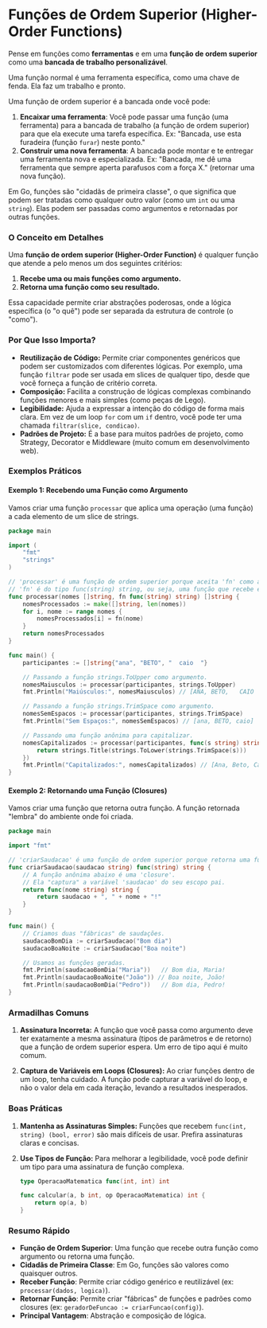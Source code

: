 # Funções de Ordem Superior (Higher-Order Functions)

Pense em funções como **ferramentas** e em uma **função de ordem superior** como uma **bancada de trabalho personalizável**.

Uma função normal é uma ferramenta específica, como uma chave de fenda. Ela faz um trabalho e pronto.

Uma função de ordem superior é a bancada onde você pode:
1.  **Encaixar uma ferramenta**: Você pode passar uma função (uma ferramenta) para a bancada de trabalho (a função de ordem superior) para que ela execute uma tarefa específica. Ex: "Bancada, use esta furadeira (função `furar`) neste ponto."
2.  **Construir uma nova ferramenta**: A bancada pode montar e te entregar uma ferramenta nova e especializada. Ex: "Bancada, me dê uma ferramenta que sempre aperta parafusos com a força X." (retornar uma nova função).

Em Go, funções são "cidadãs de primeira classe", o que significa que podem ser tratadas como qualquer outro valor (como um `int` ou uma `string`). Elas podem ser passadas como argumentos e retornadas por outras funções.

### O Conceito em Detalhes

Uma **função de ordem superior (Higher-Order Function)** é qualquer função que atende a pelo menos um dos seguintes critérios:

1.  **Recebe uma ou mais funções como argumento.**
2.  **Retorna uma função como seu resultado.**

Essa capacidade permite criar abstrações poderosas, onde a lógica específica (o "o quê") pode ser separada da estrutura de controle (o "como").

### Por Que Isso Importa?

*   **Reutilização de Código:** Permite criar componentes genéricos que podem ser customizados com diferentes lógicas. Por exemplo, uma função `filtrar` pode ser usada em slices de qualquer tipo, desde que você forneça a função de critério correta.
*   **Composição:** Facilita a construção de lógicas complexas combinando funções menores e mais simples (como peças de Lego).
*   **Legibilidade:** Ajuda a expressar a intenção do código de forma mais clara. Em vez de um loop `for` com um `if` dentro, você pode ter uma chamada `filtrar(slice, condicao)`.
*   **Padrões de Projeto:** É a base para muitos padrões de projeto, como Strategy, Decorator e Middleware (muito comum em desenvolvimento web).

### Exemplos Práticos

#### Exemplo 1: Recebendo uma Função como Argumento

Vamos criar uma função `processar` que aplica uma operação (uma função) a cada elemento de um slice de strings.

```go
package main

import (
    "fmt"
    "strings"
)

// 'processar' é uma função de ordem superior porque aceita 'fn' como argumento.
// 'fn' é do tipo func(string) string, ou seja, uma função que recebe e retorna uma string.
func processar(nomes []string, fn func(string) string) []string {
    nomesProcessados := make([]string, len(nomes))
    for i, nome := range nomes {
        nomesProcessados[i] = fn(nome)
    }
    return nomesProcessados
}

func main() {
    participantes := []string{"ana", "BETO", "  caio  "}

    // Passando a função strings.ToUpper como argumento.
    nomesMaiusculos := processar(participantes, strings.ToUpper)
    fmt.Println("Maiúsculos:", nomesMaiusculos) // [ANA, BETO,   CAIO  ]

    // Passando a função strings.TrimSpace como argumento.
    nomesSemEspacos := processar(participantes, strings.TrimSpace)
    fmt.Println("Sem Espaços:", nomesSemEspacos) // [ana, BETO, caio]

    // Passando uma função anônima para capitalizar.
    nomesCapitalizados := processar(participantes, func(s string) string {
        return strings.Title(strings.ToLower(strings.TrimSpace(s)))
    })
    fmt.Println("Capitalizados:", nomesCapitalizados) // [Ana, Beto, Caio]
}
```

#### Exemplo 2: Retornando uma Função (Closures)

Vamos criar uma função que retorna outra função. A função retornada "lembra" do ambiente onde foi criada.

```go
package main

import "fmt"

// 'criarSaudacao' é uma função de ordem superior porque retorna uma função.
func criarSaudacao(saudacao string) func(string) string {
    // A função anônima abaixo é uma 'closure'.
    // Ela "captura" a variável 'saudacao' do seu escopo pai.
    return func(nome string) string {
        return saudacao + ", " + nome + "!"
    }
}

func main() {
    // Criamos duas "fábricas" de saudações.
    saudacaoBomDia := criarSaudacao("Bom dia")
    saudacaoBoaNoite := criarSaudacao("Boa noite")

    // Usamos as funções geradas.
    fmt.Println(saudacaoBomDia("Maria"))   // Bom dia, Maria!
    fmt.Println(saudacaoBoaNoite("João")) // Boa noite, João!
    fmt.Println(saudacaoBomDia("Pedro"))   // Bom dia, Pedro!
}
```

### Armadilhas Comuns

1.  **Assinatura Incorreta:** A função que você passa como argumento deve ter exatamente a mesma assinatura (tipos de parâmetros e de retorno) que a função de ordem superior espera. Um erro de tipo aqui é muito comum.

2.  **Captura de Variáveis em Loops (Closures):** Ao criar funções dentro de um loop, tenha cuidado. A função pode capturar a variável do loop, e não o valor dela em cada iteração, levando a resultados inesperados.

### Boas Práticas

1.  **Mantenha as Assinaturas Simples:** Funções que recebem `func(int, string) (bool, error)` são mais difíceis de usar. Prefira assinaturas claras e concisas.

2.  **Use Tipos de Função:** Para melhorar a legibilidade, você pode definir um tipo para uma assinatura de função complexa.
    ```go
    type OperacaoMatematica func(int, int) int
    
    func calcular(a, b int, op OperacaoMatematica) int {
        return op(a, b)
    }
    ```

### Resumo Rápido

*   **Função de Ordem Superior**: Uma função que recebe outra função como argumento ou retorna uma função.
*   **Cidadãs de Primeira Classe**: Em Go, funções são valores como quaisquer outros.
*   **Receber Função**: Permite criar código genérico e reutilizável (ex: `processar(dados, logica)`).
*   **Retornar Função**: Permite criar "fábricas" de funções e padrões como closures (ex: `geradorDeFuncao := criarFuncao(config)`).
*   **Principal Vantagem**: Abstração e composição de lógica.